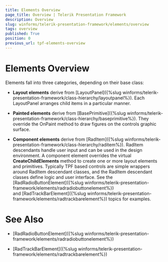 ```yaml
---
title: Elements Overview
page_title: Overview | Telerik Presentation Framework
description: Overview
slug: winforms/telerik-presentation-framework/elements/overview
tags: overview
published: True
position: 0
previous_url: tpf-elements-overview
---
```


# Elements Overview

Elements fall into three categories, depending on their base class:

* __Layout elements__ derive from [LayoutPanel]({%slug winforms/telerik-presentation-framework/class-hierarchy/layoutpanel%}). Each LayoutPanel arranges child items in a particular manner.

* __Painted elements__ derive from [BasePrimitive]({%slug winforms/telerik-presentation-framework/class-hierarchy/baseprimitive%}). They override the OnPaint method to draw figures on the controls graphic surface.

* __Component elements__ derive from [RadItem]({%slug winforms/telerik-presentation-framework/class-hierarchy/raditem%}). RadItem descendants handle user input and can be used in the design environment. A component element overrides the virtual __CreateChildElements__ method to create one or more layout elements and primitives. Typically TPF based controls are simple wrappers around RadItem descendant classes, and the RadItem descendant classes define logic and user interface. See the [RadRadioButtonElement]({%slug winforms/telerik-presentation-framework/elements/radradiobuttonelement%}) and [RadTrackBarElement]({%slug winforms/telerik-presentation-framework/elements/radtrackbarelement%}) topics for examples.

# See Also
* [RadRadioButtonElement]({%slug winforms/telerik-presentation-framework/elements/radradiobuttonelement%})

* [RadTrackBarElement]({%slug winforms/telerik-presentation-framework/elements/radtrackbarelement%})

